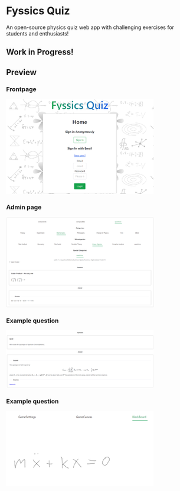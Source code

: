 # Fyssics Quiz

An open-source physics quiz web app with challenging exercises for students and enthusiasts!

## Work in Progress!

## Preview

### Frontpage

<img src="assets/appPreview/frontPage.png" alt="View of the front page" width="400"/>

### Admin page

<img src="assets/appPreview/adminPage.png" alt="View of the admin page" width="400"/>


### Example question

<img src="assets/appPreview/exampleQuestion.png" alt="View of an example question" width="400"/>

### Example question

<img src="assets/appPreview/blackboard.png" alt="View of the preliminary blackboard" width="400"/>

